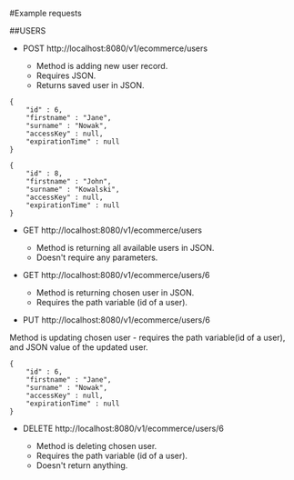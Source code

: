 #Example requests

##USERS

- POST http://localhost:8080/v1/ecommerce/users

    - Method is adding new user record. 
    - Requires JSON. 
    - Returns saved user in JSON.
```
{
    "id" : 6,
    "firstname" : "Jane",
    "surname" : "Nowak",
    "accessKey" : null,
    "expirationTime" : null
}

{
    "id" : 8,
    "firstname" : "John",
    "surname" : "Kowalski",
    "accessKey" : null,
    "expirationTime" : null
}
```
- GET http://localhost:8080/v1/ecommerce/users

    - Method is returning all available users in JSON.
    - Doesn't require any parameters.

- GET http://localhost:8080/v1/ecommerce/users/6

    - Method is returning chosen user in JSON.
    - Requires the path variable (id of a user).

- PUT http://localhost:8080/v1/ecommerce/users/6

Method is updating chosen user - requires the path variable(id of a user), and JSON value of the updated user.
```
{
    "id" : 6,
    "firstname" : "Jane",
    "surname" : "Nowak",
    "accessKey" : null,
    "expirationTime" : null
}
```
- DELETE http://localhost:8080/v1/ecommerce/users/6

    - Method is deleting chosen user.
    - Requires the path variable (id of a user). 
    - Doesn't return anything.
